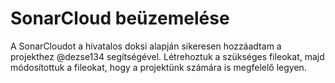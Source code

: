 # SonarCloud beüzemelése

A SonarCloudot a hivatalos doksi alapján sikeresen hozzáadtam a projekthez @dezse134 segítségével. 
Létrehoztuk a szükséges fileokat, majd módosítottuk a fileokat, hogy a projektünk számára is megfelelő legyen.